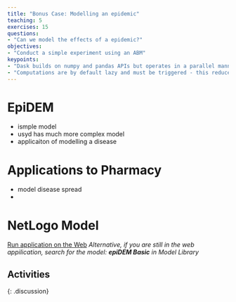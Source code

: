 ```yaml
---
title: "Bonus Case: Modelling an epidemic"
teaching: 5
exercises: 15
questions:
- "Can we model the effects of a epidemic?"
objectives:
- "Conduct a simple experiment using an ABM"
keypoints:
- "Dask builds on numpy and pandas APIs but operates in a parallel manner"
- "Computations are by default lazy and must be triggered - this reduces unneccessary computation time"
---
```


# EpiDEM

- ismple model
- usyd has much more complex model
- applicaiton of modelling a disease

# Applications to Pharmacy

- model disease spread
- 


# NetLogo Model


[Run application on the Web](http://www.netlogoweb.org/launch#http://www.netlogoweb.org/assets/modelslib/Curricular%20Models/epiDEM/epiDEM%20Basic.nlogo)
*Alternative, if you are still in the web appilication, search for the model:* ***epiDEM Basic*** *in Model Library*


## Activities

>
>
>
>
{: .discussion}

